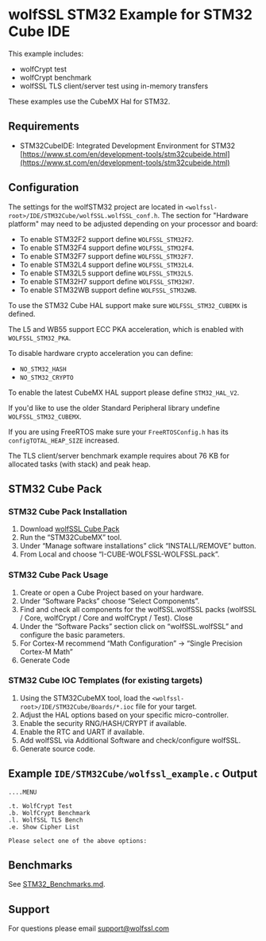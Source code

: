 # wolfSSL STM32 Example for STM32 Cube IDE

This example includes:

* wolfCrypt test
* wolfCrypt benchmark
* wolfSSL TLS client/server test using in-memory transfers

These examples use the CubeMX Hal for STM32.

## Requirements

* STM32CubeIDE: Integrated Development Environment for STM32 [https://www.st.com/en/development-tools/stm32cubeide.html](https://www.st.com/en/development-tools/stm32cubeide.html)

## Configuration

The settings for the wolfSTM32 project are located in `<wolfssl-root>/IDE/STM32Cube/wolfSSL.wolfSSL_conf.h`. The section for "Hardware platform" may need to be adjusted depending on your processor and board:

* To enable STM32F2 support define `WOLFSSL_STM32F2`.
* To enable STM32F4 support define `WOLFSSL_STM32F4`.
* To enable STM32F7 support define `WOLFSSL_STM32F7`.
* To enable STM32L4 support define `WOLFSSL_STM32L4`.
* To enable STM32L5 support define `WOLFSSL_STM32L5`.
* To enable STM32H7 support define `WOLFSSL_STM32H7`.
* To enable STM32WB support define `WOLFSSL_STM32WB`.

To use the STM32 Cube HAL support make sure `WOLFSSL_STM32_CUBEMX` is defined.

The L5 and WB55 support ECC PKA acceleration, which is enabled with `WOLFSSL_STM32_PKA`.

To disable hardware crypto acceleration you can define:

* `NO_STM32_HASH`
* `NO_STM32_CRYPTO`

To enable the latest CubeMX HAL support please define `STM32_HAL_V2`.

If you'd like to use the older Standard Peripheral library undefine `WOLFSSL_STM32_CUBEMX`.

If you are using FreeRTOS make sure your `FreeRTOSConfig.h` has its `configTOTAL_HEAP_SIZE` increased.

The TLS client/server benchmark example requires about 76 KB for allocated tasks (with stack) and peak heap.

## STM32 Cube Pack

### STM32 Cube Pack Installation

1. Download [wolfSSL Cube Pack](https://www.wolfssl.com/files/ide/I-CUBE-WOLFSSL-WOLFSSL.pack)
2. Run the “STM32CubeMX” tool.
3. Under “Manage software installations” click “INSTALL/REMOVE” button.
4. From Local and choose “I-CUBE-WOLFSSL-WOLFSSL.pack”.

### STM32 Cube Pack Usage

1. Create or open a Cube Project based on your hardware.
2. Under “Software Packs” choose “Select Components”.
3. Find and check all components for the wolfSSL.wolfSSL packs (wolfSSL / Core, wolfCrypt / Core and wolfCrypt / Test). Close
4. Under the “Software Packs” section click on “wolfSSL.wolfSSL” and configure the basic parameters.
5. For Cortex-M recommend “Math Configuration” -> “Single Precision Cortex-M Math”
6. Generate Code

### STM32 Cube IOC Templates (for existing targets)

1. Using the STM32CubeMX tool, load the `<wolfssl-root>/IDE/STM32Cube/Boards/*.ioc` file for your target.
2. Adjust the HAL options based on your specific micro-controller.
3. Enable the security RNG/HASH/CRYPT if available.
4. Enable the RTC and UART if available.
5. Add wolfSSL via Additional Software and check/configure wolfSSL.
6. Generate source code.

## Example `IDE/STM32Cube/wolfssl_example.c` Output

```
....MENU

.t. WolfCrypt Test
.b. WolfCrypt Benchmark
.l. WolfSSL TLS Bench
.e. Show Cipher List

Please select one of the above options:
```

## Benchmarks

See [STM32_Benchmarks.md](STM32_Benchmarks.md).

## Support

For questions please email [support@wolfssl.com](mailto:support@wolfssl.com)
